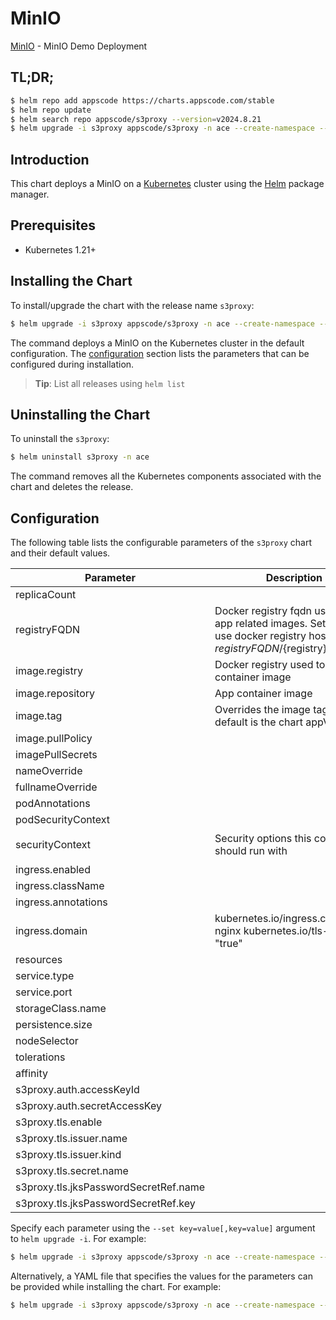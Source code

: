 # MinIO

[MinIO](https://github.com/appscode-cloud) - MinIO Demo Deployment

## TL;DR;

```bash
$ helm repo add appscode https://charts.appscode.com/stable
$ helm repo update
$ helm search repo appscode/s3proxy --version=v2024.8.21
$ helm upgrade -i s3proxy appscode/s3proxy -n ace --create-namespace --version=v2024.8.21
```

## Introduction

This chart deploys a MinIO on a [Kubernetes](http://kubernetes.io) cluster using the [Helm](https://helm.sh) package manager.

## Prerequisites

- Kubernetes 1.21+

## Installing the Chart

To install/upgrade the chart with the release name `s3proxy`:

```bash
$ helm upgrade -i s3proxy appscode/s3proxy -n ace --create-namespace --version=v2024.8.21
```

The command deploys a MinIO on the Kubernetes cluster in the default configuration. The [configuration](#configuration) section lists the parameters that can be configured during installation.

> **Tip**: List all releases using `helm list`

## Uninstalling the Chart

To uninstall the `s3proxy`:

```bash
$ helm uninstall s3proxy -n ace
```

The command removes all the Kubernetes components associated with the chart and deletes the release.

## Configuration

The following table lists the configurable parameters of the `s3proxy` chart and their default values.

|               Parameter               |                                                             Description                                                              |                                                                             Default                                                                              |
|---------------------------------------|--------------------------------------------------------------------------------------------------------------------------------------|------------------------------------------------------------------------------------------------------------------------------------------------------------------|
| replicaCount                          |                                                                                                                                      | <code>1</code>                                                                                                                                                   |
| registryFQDN                          | Docker registry fqdn used to pull app related images. Set this to use docker registry hosted at ${registryFQDN}/${registry}/${image} | <code>ghcr.io</code>                                                                                                                                             |
| image.registry                        | Docker registry used to pull app container image                                                                                     | <code>appscode</code>                                                                                                                                            |
| image.repository                      | App container image                                                                                                                  | <code>s3proxy</code>                                                                                                                                             |
| image.tag                             | Overrides the image tag whose default is the chart appVersion.                                                                       | <code>sha-a82ca68</code>                                                                                                                                         |
| image.pullPolicy                      |                                                                                                                                      | <code>IfNotPresent</code>                                                                                                                                        |
| imagePullSecrets                      |                                                                                                                                      | <code>[]</code>                                                                                                                                                  |
| nameOverride                          |                                                                                                                                      | <code>""</code>                                                                                                                                                  |
| fullnameOverride                      |                                                                                                                                      | <code>""</code>                                                                                                                                                  |
| podAnnotations                        |                                                                                                                                      | <code>{}</code>                                                                                                                                                  |
| podSecurityContext                    |                                                                                                                                      | <code>{"fsGroup":65534}</code>                                                                                                                                   |
| securityContext                       | Security options this container should run with                                                                                      | <code>{"allowPrivilegeEscalation":false,"capabilities":{"drop":["ALL"]},"runAsNonRoot":true,"runAsUser":65534,"seccompProfile":{"type":"RuntimeDefault"}}</code> |
| ingress.enabled                       |                                                                                                                                      | <code>false</code>                                                                                                                                               |
| ingress.className                     |                                                                                                                                      | <code>""</code>                                                                                                                                                  |
| ingress.annotations                   |                                                                                                                                      | <code>{}</code>                                                                                                                                                  |
| ingress.domain                        | kubernetes.io/ingress.class: nginx kubernetes.io/tls-acme: "true"                                                                    | <code>""</code>                                                                                                                                                  |
| resources                             |                                                                                                                                      | <code>{}</code>                                                                                                                                                  |
| service.type                          |                                                                                                                                      | <code>ClusterIP</code>                                                                                                                                           |
| service.port                          |                                                                                                                                      | <code>4224</code>                                                                                                                                                |
| storageClass.name                     |                                                                                                                                      | <code>""</code>                                                                                                                                                  |
| persistence.size                      |                                                                                                                                      | <code>10Gi</code>                                                                                                                                                |
| nodeSelector                          |                                                                                                                                      | <code>{}</code>                                                                                                                                                  |
| tolerations                           |                                                                                                                                      | <code>[]</code>                                                                                                                                                  |
| affinity                              |                                                                                                                                      | <code>{}</code>                                                                                                                                                  |
| s3proxy.auth.accessKeyId              |                                                                                                                                      | <code>""</code>                                                                                                                                                  |
| s3proxy.auth.secretAccessKey          |                                                                                                                                      | <code>""</code>                                                                                                                                                  |
| s3proxy.tls.enable                    |                                                                                                                                      | <code>true</code>                                                                                                                                                |
| s3proxy.tls.issuer.name               |                                                                                                                                      | <code>""</code>                                                                                                                                                  |
| s3proxy.tls.issuer.kind               |                                                                                                                                      | <code>""</code>                                                                                                                                                  |
| s3proxy.tls.secret.name               |                                                                                                                                      | <code>""</code>                                                                                                                                                  |
| s3proxy.tls.jksPasswordSecretRef.name |                                                                                                                                      | <code>""</code>                                                                                                                                                  |
| s3proxy.tls.jksPasswordSecretRef.key  |                                                                                                                                      | <code>""</code>                                                                                                                                                  |


Specify each parameter using the `--set key=value[,key=value]` argument to `helm upgrade -i`. For example:

```bash
$ helm upgrade -i s3proxy appscode/s3proxy -n ace --create-namespace --version=v2024.8.21 --set replicaCount=1
```

Alternatively, a YAML file that specifies the values for the parameters can be provided while
installing the chart. For example:

```bash
$ helm upgrade -i s3proxy appscode/s3proxy -n ace --create-namespace --version=v2024.8.21 --values values.yaml
```

